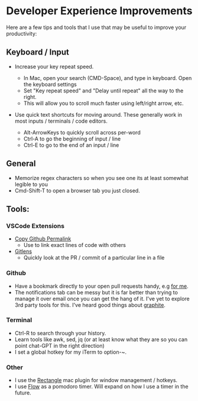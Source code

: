 # Developer Experience Improvements

Here are a few tips and tools that I use that may be useful to improve your
productivity:

## Keyboard / Input

- Increase your key repeat speed.
  - In Mac, open your search (CMD-Space), and type in keyboard. Open the
    keyboard settings
  - Set "Key repeat speed" and "Delay until repeat" all the way to the right.
  - This will allow you to scroll much faster using left/right arrow, etc.

- Use quick text shortcuts for moving around. These generally work in most
  inputs / terminals / code editors.
  - Alt-ArrowKeys to quickly scroll across per-word
  - Ctrl-A to go the beginning of input / line
  - Ctrl-E to go to the end of an input / line

## General

- Memorize regex characters so when you see one its at least somewhat legible to
  you
- Cmd-Shift-T to open a browser tab you just closed.

## Tools:

### VSCode Extensions

- [Copy Github Permalink](https://marketplace.visualstudio.com/items?itemName=hogashi.vscode-copy-github-permalink)
  - Use to link exact lines of code with others
- [Gitlens](https://marketplace.visualstudio.com/items?itemName=eamodio.gitlens)
  - Quickly look at the PR / commit of a particular line in a file

### Github

- Have a bookmark directly to your open pull requests handy, e.g
  [for me](https://github.com/pulls?q=is%3Aopen+is%3Apr+author%3AJoshFerge+archived%3Afalse).
- The notifications tab can be messy but it is far better than trying to manage
  it over email once you can get the hang of it. I've yet to explore 3rd party
  tools for this. I've heard good things about
  [graphite](https://app.graphite.dev/).

### Terminal

- Ctrl-R to search through your history.
- Learn tools like awk, sed, jq (or at least know what they are so you can point
  chat-GPT in the right direction)
- I set a global hotkey for my iTerm to option-~.

### Other

- I use the [Rectangle](https://rectangleapp.com/) mac plugin for window
  management / hotkeys.
- I use [Flow](https://flowapp.info/) as a pomodoro timer. Will expand on how I
  use a timer in the future.
